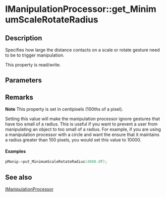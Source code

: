 # IManipulationProcessor::get_MinimumScaleRotateRadius

## Description

Specifies how large the distance contacts on a scale or rotate gesture need to be to trigger manipulation.

This property is read/write.

## Parameters

## Remarks

**Note** This property is set in centipixels (100ths of a pixel).

Setting this value will make the manipulation processor ignore gestures that have too small of a radius.
This is useful if you want to prevent a user from manipulating an object to too small of a radius. For example,
if you are using a manipulation processor with a circle and want the ensure that it maintains a radius greater
than 100 pixels, you would set this value to 10000.

#### Examples

```cpp
pManip->put_MinimumScaleRotateRadius(4000.0f);

```

## See also

[IManipulationProcessor](https://learn.microsoft.com/windows/desktop/api/manipulations/nn-manipulations-imanipulationprocessor)